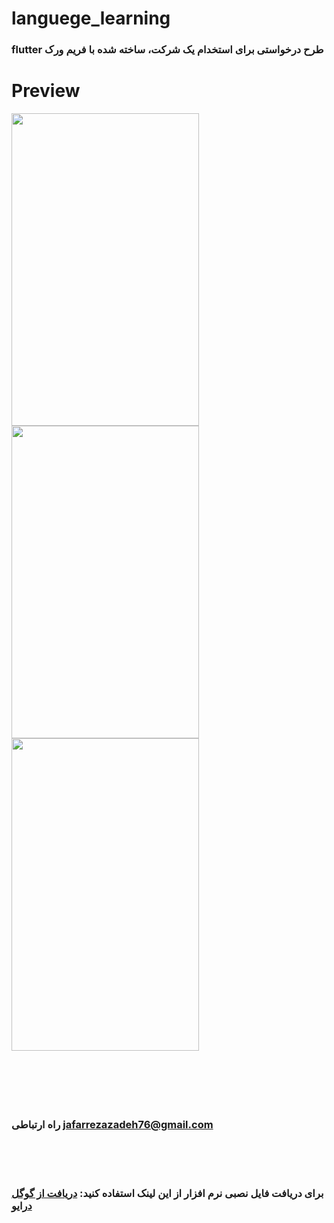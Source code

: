 # languege_learning

### flutter طرح درخواستی برای استخدام یک شرکت، ساخته شده با فریم ورک
# Preview
<img src="https://github.com/Jafar-Rezazadeh/learning_lan/assets/59100135/0667657a-8851-406e-bd37-7153b9d7d9a1" height="500" width="300"/>
<img src="https://github.com/Jafar-Rezazadeh/learning_lan/assets/59100135/74e2b9ef-3bbc-4f4a-bc8a-3fdc81527254" height="500" width="300"/>
<img src="https://github.com/Jafar-Rezazadeh/learning_lan/assets/59100135/d6e38740-db16-4e55-90c6-5edd46dd55a4" height="500" width="300"/>

<br />
<br />
<br />
<br />
<br />
<br />

### راه ارتباطی [jafarrezazadeh76@gmail.com](https://jafarrezazadeh76@gmail.com)
<br />
<br />
<br />

### برای دریافت فایل نصبی نرم افزار از این لینک استفاده کنید: [دریافت از گوگل درایو](https://drive.google.com/file/d/1zCv4QvHicYy6Ten0X5Nki1f1XJ1xcEFM/view?usp=drive_link)

<br />
<br />
<br />
<br />


